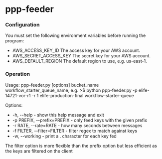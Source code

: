 # ppp-feeder

### Configuration

You must set the following environment variables before running the program:

* AWS_ACCESS_KEY_ID The access key for your AWS account.
* AWS_SECRET_ACCESS_KEY The secret key for your AWS account.
* AWS_DEFAULT_REGION The default region to use, e.g. us-east-1.

### Operation

Usage:
ppp-feeder.py [options] bucket_name workflow_starter_queue_name, e.g.
    >$ python ppp-feeder.py -p elife-14721-vor-r1 -r 1  elife-production-final workflow-starter-queue 
    
Options:

*  -h, --help  - show this help message and exit
*  -p PREFIX, --prefix=PREFIX   - only feed keys with the given prefix
*  -r RATE, --rate=RATE  - how many seconds between messages
*  -f FILTER, --filter=FILTER  - filter regex to match against keys
*  -w, --working - print a . character for each key fed

The filter option is more flexible than the prefix option but less efficient as the keys are filtered on the client
